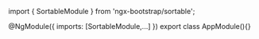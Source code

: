 import { SortableModule } from 'ngx-bootstrap/sortable';

@NgModule({
  imports: [SortableModule,...]
})
export class AppModule(){}
